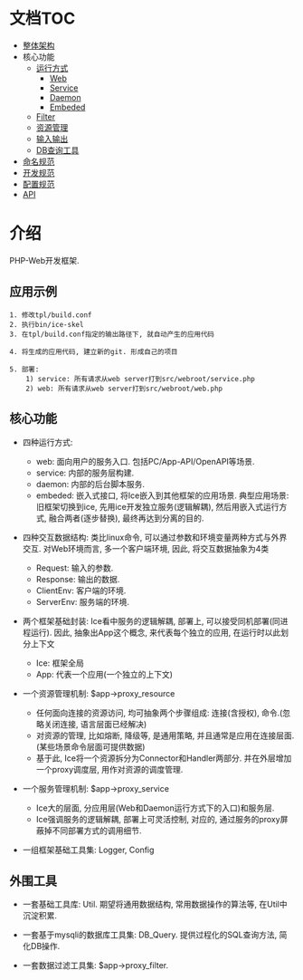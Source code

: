 #  文档TOC

* [整体架构](/doc/markdown/arch.md)
* 核心功能
    * [运行方式](/doc/markdown/core-func-runner.md)
        * [Web](/doc/markdown/core-func-runner-web.md)
        * [Service](/doc/markdown/core-func-runner-service.md)
        * [Daemon](/doc/markdown/core-func-runner-daemon.md)
        * [Embeded](/doc/markdown/core-func-runner-embeded.md)
    * [Filter](/doc/markdown/core-func-filter.md)
    * [资源管理](/doc/markdown/core-func-resource.md)
    * [输入输出](/doc/markdown/core-func-resource.md)
    * [DB查询工具](/doc/markdown/core-func-resource.md)
* [命名规范](/doc/markdown/specification-name.md)
* [开发规范](/doc/markdown/specification-develop.md)
* [配置规范](/doc/markdown/specification-config.md)
* [API](/doc/markdown/api.md)

# 介绍

PHP-Web开发框架.

##  应用示例

```
1. 修改tpl/build.conf
2. 执行bin/ice-skel
3. 在tpl/build.conf指定的输出路径下, 就自动产生的应用代码

4. 将生成的应用代码, 建立新的git. 形成自己的项目

5. 部署:
    1) service: 所有请求从web server打到src/webroot/service.php
    2) web: 所有请求从web server打到src/webroot/web.php
```

##  核心功能

* 四种运行方式:
    * web: 面向用户的服务入口. 包括PC/App-API/OpenAPI等场景.
    * service: 内部的服务层构建.
    * daemon: 内部的后台脚本服务.
    * embeded: 嵌入式接口, 将Ice嵌入到其他框架的应用场景. 典型应用场景: 旧框架切换到ice, 先用ice开发独立服务(逻辑解耦), 然后用嵌入式运行方式, 融合两者(逐步替换), 最终再达到分离的目的.
	
* 四种交互数据结构: 类比linux命令, 可以通过参数和环境变量两种方式与外界交互. 对Web环境而言, 多一个客户端环境, 因此, 将交互数据抽象为4类
    * Request: 输入的参数.
    * Response: 输出的数据.
    * ClientEnv: 客户端的环境.
    * ServerEnv: 服务端的环境.
	
* 两个框架基础封装: Ice看中服务的逻辑解耦, 部署上, 可以接受同机部署(同进程运行). 因此, 抽象出App这个概念, 来代表每个独立的应用, 在运行时以此划分上下文
    * Ice: 框架全局
    * App: 代表一个应用(一个独立的上下文)
	
* 一个资源管理机制: $app->proxy_resource
    * 任何面向连接的资源访问, 均可抽象两个步骤组成: 连接(含授权), 命令.(忽略关闭连接, 语言层面已经解决)
    * 对资源的管理, 比如熔断, 降级等, 是通用策略, 并且通常是应用在连接层面. (某些场景命令层面可提供数据)
    * 基于此, Ice将一个资源拆分为Connector和Handler两部分. 并在外层增加一个proxy调度层, 用作对资源的调度管理.
	
* 一个服务管理机制: $app->proxy_service
    * Ice大的层面, 分应用层(Web和Daemon运行方式下的入口)和服务层.
    * Ice强调服务的逻辑解耦, 部署上可灵活控制, 对应的, 通过服务的proxy屏蔽掉不同部署方式的调用细节.
	
* 一组框架基础工具集: Logger, Config
	
##  外围工具

* 一套基础工具库: Util. 期望将通用数据结构, 常用数据操作的算法等, 在Util中沉淀积累.
	
* 一套基于mysqli的数据库工具集: DB_Query. 提供过程化的SQL查询方法, 简化DB操作.
	
* 一套数据过滤工具集: $app->proxy_filter.
